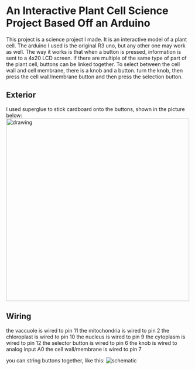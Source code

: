 # An Interactive Plant Cell Science Project Based Off an Arduino

This project is a science project I made. It is an interactive model of a plant cell. The arduino I used is the original R3 uno, but any other one may work as well. The way it works is that when a button is pressed, information is sent to a 4x20 LCD screen. If there are multiple of the same type of part of the plant cell, buttons can be linked together. To select between the cell wall and cell membrane, there is a knob and a button. turn the knob, then press the cell wall/membrane button and then press the selection button.

## Exterior
I used superglue to stick cardboard onto the buttons, shown in the picture below:
<img src="../assets/cell.jpg" alt="drawing" width="500"/>


## Wiring
the vaccuole is wired to pin 11
the mitochondria is wired to pin 2
the chloroplast is wired to pin 10
the nucleus is wired to pin 9
the cytoplasm is wired to pin 12
the selector button is wired to pin 6
the knob is wired to analog input A0
the cell wall/membrane is wired to pin 7

you can string buttons together, like this:
![schematic](schematic.png)

